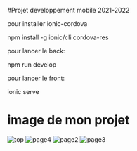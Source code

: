 
#Projet developpement mobile 2021-2022

pour installer ionic-cordova

npm install -g ionic/cli cordova-res

pour lancer le back: 

npm run develop

pour lancer le front: 

ionic serve 

# image de mon projet 

![top](https://user-images.githubusercontent.com/43670885/140616878-7d10cd3d-c02d-4ebc-ac06-5144496e70fe.png)
![page4](https://user-images.githubusercontent.com/43670885/140616925-bee1dcbd-b560-472e-9023-e3602a6aca32.png)
![page2](https://user-images.githubusercontent.com/43670885/140616927-37f0d6a8-ed14-49a6-8887-20d8eae380cd.png)
![page3](https://user-images.githubusercontent.com/43670885/140616928-8494fbe6-e7f9-4e9e-b144-faa4e90625f0.png)
